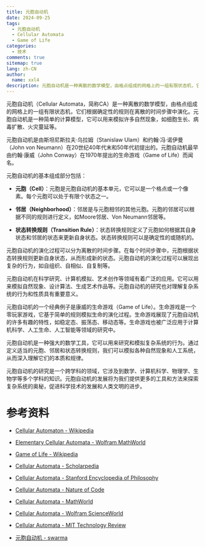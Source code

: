 ```yaml
---
title: 元胞自动机
date: 2024-09-25
tags:
  - 元胞自动机
  - Cellular Automata
  - Game of Life
categories: 
  - 技术
comments: true
sitemap: true
lang: zh-CN
author:
  name: xxl4
description: 元胞自动机是一种离散的数学模型，由格点组成的网格上的一组有限状态机，它们根据确定性的规则在离散的时间步骤中演化。元胞自动机是一种简单的计算模型，它可以用来模拟许多自然现象，如细胞生长、病毒扩散、火灾蔓延等。
---
```


元胞自动机（Cellular Automata，简称CA）是一种离散的数学模型，由格点组成的网格上的一组有限状态机，它们根据确定性的规则在离散的时间步骤中演化。元胞自动机是一种简单的计算模型，它可以用来模拟许多自然现象，如细胞生长、病毒扩散、火灾蔓延等。

元胞自动机是由斯坦尼斯拉夫·乌拉姆（Stanislaw Ulam）和约翰·冯·诺伊曼（John von Neumann）在20世纪40年代末和50年代初提出的。元胞自动机最早由约翰·康威（John Conway）在1970年提出的生命游戏（Game of Life）而闻名。

元胞自动机的基本组成部分包括：

- **元胞（Cell）**：元胞是元胞自动机的基本单元，它可以是一个格点或一个像素。每个元胞可以处于有限个状态之一。

- **邻居（Neighborhood）**：邻居是与元胞相邻的其他元胞。元胞的邻居可以根据不同的规则进行定义，如Moore邻居、Von Neumann邻居等。

- **状态转换规则（Transition Rule）**：状态转换规则定义了元胞如何根据其自身状态和邻居的状态来更新自身状态。状态转换规则可以是确定性的或随机的。

元胞自动机的演化过程可以分为离散的时间步骤。在每个时间步骤中，元胞根据状态转换规则更新自身状态，从而形成新的状态。元胞自动机的演化过程可以展现出复杂的行为，如自组织、自相似、自复制等。

元胞自动机在科学研究、计算机模拟、艺术创作等领域有着广泛的应用。它可以用来模拟自然现象、设计算法、生成艺术作品等。元胞自动机的研究也对理解复杂系统的行为和性质具有重要意义。

元胞自动机的一个经典例子是康威的生命游戏（Game of Life）。生命游戏是一个零玩家游戏，它基于简单的规则模拟生命的演化过程。生命游戏展现了元胞自动机的许多有趣的特性，如稳定态、振荡态、移动态等。生命游戏也被广泛应用于计算机科学、人工生命、人工智能等领域的研究中。

元胞自动机是一种强大的数学工具，它可以用来研究和模拟复杂系统的行为。通过定义适当的元胞、邻居和状态转换规则，我们可以模拟各种自然现象和人工系统，从而深入理解它们的本质和规律。

元胞自动机的研究是一个跨学科的领域，它涉及到数学、计算机科学、物理学、生物学等多个学科的知识。元胞自动机的发展将为我们提供更多的工具和方法来探索复杂系统的奥秘，促进科学技术的发展和人类文明的进步。

# 参考资料

- [Cellular Automaton - Wikipedia](https://en.wikipedia.org/wiki/Cellular_automaton)

- [Elementary Cellular Automata - Wolfram MathWorld](https://mathworld.wolfram.com/ElementaryCellularAutomaton.html)

- [Game of Life - Wikipedia](https://en.wikipedia.org/wiki/Conway%27s_Game_of_Life)

- [Cellular Automata - Scholarpedia](http://www.scholarpedia.org/article/Cellular_automata)

- [Cellular Automata - Stanford Encyclopedia of Philosophy](https://plato.stanford.edu/entries/cellular-automata/)

- [Cellular Automata - Nature of Code](https://natureofcode.com/book/chapter-7-cellular-automata/)

- [Cellular Automata - MathWorld](https://mathworld.wolfram.com/CellularAutomaton.html)

- [Cellular Automata - Wolfram ScienceWorld](https://scienceworld.wolfram.com/nks/p1.html)

- [Cellular Automata - MIT Technology Review](https://www.technologyreview.com/2018/11/21/103781/cellular-automata-are-changing-the-way-we-think-about-complex-systems/)

- [元胞自动机 - swarma](https://wiki.swarma.org/index.php/%E5%85%83%E8%83%9E%E8%87%AA%E5%8A%A8%E6%9C%BA)
```


